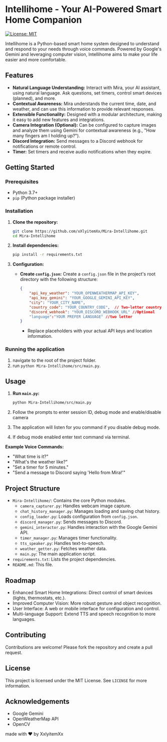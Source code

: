 
# Intellihome - Your AI-Powered Smart Home Companion

[![License: MIT](https://img.shields.io/badge/License-MIT-yellow.svg)](https://opensource.org/licenses/MIT)

Intellihome is a Python-based smart home system designed to understand and respond to your needs through voice commands.  Powered by Google's Gemini and leveraging computer vision, Intellihome aims to make your life easier and more comfortable.

## Features

* **Natural Language Understanding:** Interact with Mira, your AI assistant, using natural language. Ask questions, set timers, control smart devices (planned), and more.
* **Contextual Awareness:** Mira understands the current time, date, and weather, and can use this information to provide relevant responses.
* **Extensible Functionality:** Designed with a modular architecture, making it easy to add new features and integrations.
* **Camera Integration (Optional):**  Can be configured to capture images and analyze them using Gemini for contextual awareness (e.g., "How many fingers am I holding up?").
* **Discord Integration:** Send messages to a Discord webhook for notifications or remote control.
* **Timer:** Set timers and receive audio notifications when they expire.

## Getting Started

### Prerequisites

* Python 3.7+
* `pip` (Python package installer)

### Installation

1. **Clone the repository:**

   ```bash
   git clone https://github.com/xXlyitemXx/Mira-Intellihome.git
   cd Mira-Intellihome
   ```

2. **Install dependencies:**

   ```bash
   pip install -r requirements.txt
   ```

3. **Configuration:**

   * **Create `config.json`:**  Create a `config.json` file in the project's root directory with the following structure:

     ```json
     {
         "api_key_weather": "YOUR_OPENWEATHERMAP_API_KEY",
         "api_key_gemini": "YOUR_GOOGLE_GEMINI_API_KEY",
         "city": "YOUR_CITY_NAME",
         "country_code": "YOUR_COUNTRY_CODE",  // Two-letter country code
         "discord_webhook": "YOUR_DISCORD_WEBHOOK_URL" //Optional
         "language":"YOUR PREFER LANGUAGE" //two letter
     }
     ```
     * Replace placeholders with your actual API keys and location information.

### Running the application
1. navigate to the root of the project folder.
2. run ```python Mira-Intellihome/src/main.py```.

## Usage

1. **Run `main.py`:** 

   ```bash
   python Mira-Intellihome/src/main.py
   ```
2. Follow the prompts to enter session ID, debug mode and enable/disable camera
3. The application will listen for you command if you disable debug mode.
4. If debug mode enabled enter text command via terminal.

**Example Voice Commands:**

* "What time is it?"
* "What's the weather like?"
* "Set a timer for 5 minutes."
* "Send a message to Discord saying 'Hello from Mira!'"


## Project Structure

* `Mira-Intellihome/`: Contains the core Python modules.
    * `camera_capturer.py`: Handles webcam image capture.
    * `chat_history_manager.py`: Manages loading and saving chat history.
    * `config_loader.py`: Loads configuration from `config.json`.
    * `discord_manager.py`: Sends messages to Discord.
    * `gemini_interactor.py`: Handles interaction with the Google Gemini API.
    * `timer_manager.py`: Manages timer functionality.
    * `tts_speaker.py`: Handles text-to-speech.
    * `weather_getter.py`: Fetches weather data.
    * `main.py`: The main application script.
* `requirements.txt`: Lists the project dependencies.
* `README.md`: This file.


## Roadmap

* Enhanced Smart Home Integrations: Direct control of smart devices (lights, thermostats, etc.).
* Improved Computer Vision:  More robust gesture and object recognition.
* User Interface:  A web or mobile interface for configuration and control.
* Multi-language Support: Extend TTS and speech recognition to more languages.


## Contributing

Contributions are welcome! Please fork the repository and create a pull request.


## License

This project is licensed under the MIT License. See `LICENSE` for more information.


## Acknowledgements

* Google Gemini
* OpenWeatherMap API
* OpenCV

made with ❤️ by XxlyitemXx 

